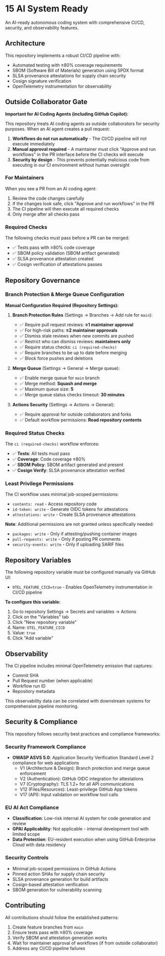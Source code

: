 # 15 AI System Ready

An AI-ready autonomous coding system with comprehensive CI/CD, security, and observability features.

## Architecture

This repository implements a robust CI/CD pipeline with:
- Automated testing with ≥80% coverage requirements
- SBOM (Software Bill of Materials) generation using SPDX format
- SLSA provenance attestations for supply chain security
- Cosign signature verification
- OpenTelemetry instrumentation for observability

## Outside Collaborator Gate

**Important for AI Coding Agents (including GitHub Copilot):**

This repository treats AI coding agents as outside collaborators for security purposes. When an AI agent creates a pull request:

1. **Workflows do not run automatically** - The CI/CD pipeline will not execute immediately
2. **Manual approval required** - A maintainer must click "Approve and run workflows" in the PR interface before the CI checks will execute
3. **Security by design** - This prevents potentially malicious code from executing in our CI environment without human oversight

### For Maintainers

When you see a PR from an AI coding agent:
1. Review the code changes carefully
2. If the changes look safe, click "Approve and run workflows" in the PR
3. The CI pipeline will then execute all required checks
4. Only merge after all checks pass

### Required Checks

The following checks must pass before a PR can be merged:
- ✅ Tests pass with ≥80% code coverage
- ✅ SBOM policy validation (SBOM artifact generated)
- ✅ SLSA provenance attestation created
- ✅ Cosign verification of attestations passes

## Repository Governance

### Branch Protection & Merge Queue Configuration

**Manual Configuration Required (Repository Settings):**

1. **Branch Protection Rules** (Settings → Branches → Add rule for `main`):
   - ✅ Require pull request reviews: **≥1 maintainer approval**
   - ✅ For high-risk paths: **≥2 maintainer approvals**  
   - ✅ Dismiss stale reviews when new commits are pushed
   - ✅ Restrict who can dismiss reviews: **maintainers only**
   - ✅ Require status checks: `ci (required-checks)`
   - ✅ Require branches to be up to date before merging
   - ✅ Block force pushes and deletions

2. **Merge Queue** (Settings → General → Merge queue):
   - ✅ Enable merge queue for `main` branch
   - ✅ Merge method: **Squash and merge**
   - ✅ Maximum queue size: **5**
   - ✅ Merge queue status checks timeout: **30 minutes**

3. **Actions Security** (Settings → Actions → General):
   - ✅ Require approval for outside collaborators and forks
   - ✅ Default workflow permissions: **Read repository contents**

### Required Status Checks

The `ci (required-checks)` workflow enforces:
- ✅ **Tests**: All tests must pass
- ✅ **Coverage**: Code coverage ≥80%
- ✅ **SBOM Policy**: SBOM artifact generated and present
- ✅ **Cosign Verify**: SLSA provenance attestation verified

### Least Privilege Permissions

The CI workflow uses minimal job-scoped permissions:
- `contents: read` - Access repository code
- `id-token: write` - Generate OIDC tokens for attestations
- `attestations: write` - Create SLSA provenance attestations

**Note**: Additional permissions are not granted unless specifically needed:
- `packages: write` - Only if attesting/pushing container images
- `pull-requests: write` - Only if posting PR comments
- `security-events: write` - Only if uploading SARIF files

## Repository Variables

The following repository variable must be configured manually via GitHub UI:
- `OTEL_FEATURE_CICD=true` - Enables OpenTelemetry instrumentation in CI/CD pipeline

**To configure this variable:**
1. Go to repository Settings → Secrets and variables → Actions
2. Click on the "Variables" tab
3. Click "New repository variable"
4. Name: `OTEL_FEATURE_CICD`
5. Value: `true`
6. Click "Add variable"

## Observability

The CI pipeline includes minimal OpenTelemetry emission that captures:
- Commit SHA
- Pull Request number (when applicable)
- Workflow run ID
- Repository metadata

This observability data can be correlated with downstream systems for comprehensive pipeline monitoring.

## Security & Compliance

This repository follows security best practices and compliance frameworks:

### Security Framework Compliance
- **OWASP ASVS 5.0**: Application Security Verification Standard Level 2 compliance for web applications
  - V1 (Architecture & Design): Branch protection and merge queue enforcement
  - V2 (Authentication): GitHub OIDC integration for attestations
  - V7 (Cryptography): TLS 1.2+ for all API communications
  - V12 (Files/Resources): Least-privilege GitHub App tokens
  - V17 (API): Input validation on workflow tool calls

### EU AI Act Compliance
- **Classification**: Low-risk internal AI system for code generation and review
- **GPAI Applicability**: Not applicable - internal development tool with limited scope
- **Data Protection**: EU-resident execution when using GitHub Enterprise Cloud with data residency

### Security Controls
- Minimal job-scoped permissions in GitHub Actions
- Pinned action SHAs for supply chain security
- SLSA provenance generation for build artifacts
- Cosign-based attestation verification
- SBOM generation for vulnerability scanning

## Contributing

All contributions should follow the established patterns:
1. Create feature branches from `main`
2. Ensure tests pass with ≥80% coverage
3. Verify SBOM and attestation generation works
4. Wait for maintainer approval of workflows (if from outside collaborator)
5. Address any CI/CD pipeline failures